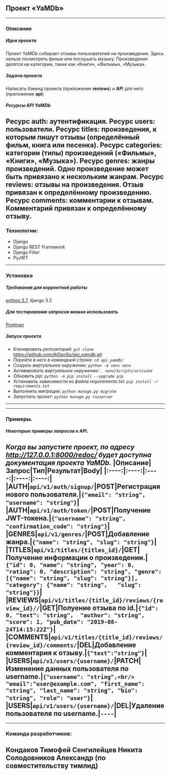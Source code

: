 **Проект «YaMDb»**
---
---
### Описание
##### Идея проекта
Проект YaMDb собирает отзывы пользователей на произведения.
Здесь нельзя посмотреть фильм или послушать музыку.
Произведения делятся на категории, такие как «Книги», «Фильмы», «Музыка».
##### Задача проекта
Написать бэкенд проекта (приложение **reviews**) и **AP**I для него (приложение **api**)
##### Ресурсы API YaMDb
Ресурс auth: аутентификация.
Ресурс users: пользователи.
Ресурс titles: произведения, к которым пишут отзывы (определённый фильм, книга или песенка).
Ресурс categories: категории (типы) произведений («Фильмы», «Книги», «Музыка»).
Ресурс genres: жанры произведений. Одно произведение может быть привязано к нескольким жанрам.
Ресурс reviews: отзывы на произведения. Отзыв привязан к определённому произведению.
Ресурс comments: комментарии к отзывам. Комментарий привязан к определённому отзыву.
---
### Технологии:
- Django 
- Django REST Framework
- Django Filter
- PyJWT
---
### Установка
##### Требования для корректной работы
[python 3.7](https://www.python.org/downloads/), django 3.2
##### Для тестирования запросов можно использовать
[Postman](https://www.postman.com/downloads/)
##### Запуск проекта
* _Клонировать репозиторий: `git clone` https://github.com/AlGenSo/api_yamdb.git_
* _Перейти в него в командной строке: `cd api_yamdb/`_
* _Cоздать виртуальное окружение: `python -m venv venv`_
* _Активировать виртуальное окружение: `. venv/Scripts/activate`_
* _Обновить pip: `python -m pip install --upgrade pip`_
* _Установить зависимости из файла requirements.txt: `pip install -r requirements.txt`_
* _Выполнить миграции: `python manage.py migrate`_
* _Запустить проект: `python manage.py runserver`_
---

---
### Примеры. 
##### Некоторые примеры запросов к API.
_Когда вы запустите проект, по адресу http://127.0.0.1:8000/redoc/ будет доступна документация проекта YaMDb._
|Описание|Запрос|Тип|Результат|Body|
|:----:|:----:|:----:|:----:|:----:|
|AUTH|`api/v1/auth/signup/`|POST|Регистрация нового пользователя.|`{"email": "string", "username": "string"}`|
|AUTH|`api/v1/auth/token/`|POST|Получение JWT-токена.|`{"username": "string", "confirmation_code": "string"}`|
|GENRES|`api/v1/genres/`|POST|Добавление жанра.|`{"name": "string", "slug": "string"}`|
|TITLES|`api/v1/titles/{titles_id}/`|GET|Получение информации о произведении.|`{"id": 0, "name": "string", "year": 0,  "rating": 0, "description": "string", "genre": [{"name": "string", "slug": "string"}], "category": {"name": "string",   "slug": "string"}}`|
|REVIEWS|`api/v1/titles/{title_id}/reviews/{review_id}//`|GET|Полуение отзыва по id.|`{"id": 0, "text": "string",  "author": "string", "score": 1, "pub_date": "2019-08-24T14:15:22Z"}`|
|COMMENTS|`api/v1/titles/{title_id}/reviews/{review_id}/comments/`|DEL|Добавление комментария к отзыву.|`{"text":"string"}`|
|USERS|`api/v1/users/{username}/`|PATCH|Изменение данных пользователя по username.|`{"username": "string",<br/> "email":"user@example.com", "first_name": "string", "last_name": "string", "bio": "string", "role": "user"}`|
|USERS|`api/v1/users/{username}/`|DEL|Удаление пользователя по username.|`----`|
---
---
### Команда разработчиков:
Кондаков Тимофей
Сенгилейцев Никита
Солодовников Александр (по совместительству тимлид)
---